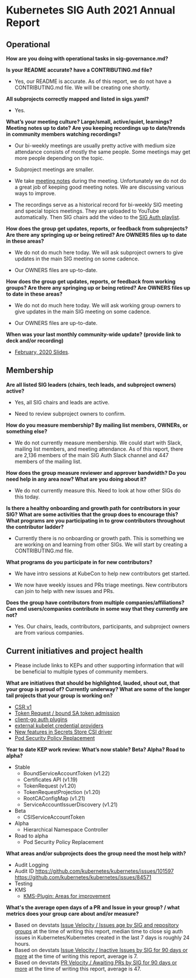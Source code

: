 # Kubernetes SIG Auth 2021 Annual Report

## Operational

**How are you doing with operational tasks in sig-governance.md?**

**Is your README accurate? have a CONTRIBUTING.md file?**

 - Yes, our README is accurate. As of this report, we do not have a CONTRIBUTING.md file. We will be creating one shortly.

**All subprojects correctly mapped and listed in sigs.yaml?**

 - Yes.

**What’s your meeting culture? Large/small, active/quiet, learnings? Meeting notes up to date? Are you keeping recordings up to date/trends in community members watching recordings?**

 - Our bi-weekly meetings are usually pretty active with medium size attendance consists of mostly the same people. Some meetings may get more people depending on the topic.

 - Subproject meetings are smaller.

 - We take [meeting notes](https://docs.google.com/document/d/1woLGRoONE3EBVx-wTb4pvp4CI7tmLZ6lS26VTbosLKM/edit#) during the meeting. Unfortunately we do not do a great job of keeping good meeting notes. We are discussing various ways to improve. 

 - The recordings serve as a historical record for bi-weekly SIG meeting and special topics meetings. They are uploaded to YouTube automatically. Then SIG chairs add the video to the [SIG Auth playlist](https://www.youtube.com/playlist?list=PL69nYSiGNLP0VMOZ-V7-5AchXTHAQFzJw).

**How does the group get updates, reports, or feedback from subprojects? Are there any springing up or being retired? Are OWNERS files up to date in these areas?**

 - We do not do much here today. We will ask subproject owners to give updates in the main SIG meeting on some cadence. 
 
 - Our OWNERS files are up-to-date.

**How does the group get updates, reports, or feedback from working groups? Are there any springing up or being retired? Are OWNERS files up to date in these areas?**

 - We do not do much here today. We will ask working group owners to give updates in the main SIG meeting on some cadence. 
 
 - Our OWNERS files are up-to-date.

**When was your last monthly community-wide update? (provide link to deck and/or recording)**

 - [February, 2020 Slides](https://docs.google.com/presentation/d/1HBMqr5V79S8BSrSMAxPdQiyyCL9byBBWj2D4WrR3hPY).

## Membership

**Are all listed SIG leaders (chairs, tech leads, and subproject owners) active?**

- Yes, all SIG chairs and leads are active.

- Need to review subproject owners to confirm.

**How do you measure membership? By mailing list members, OWNERs, or something else?**

- We do not currently measure membership. We could start with Slack, mailing list members, and meeting attendance. As of this report, there are 2,136 members of the main SIG Auth Slack channel and 447 members of the mailing list. 

**How does the group measure reviewer and approver bandwidth? Do you need help in any area now? What are you doing about it?**

- We do not currently measure this. Need to look at how other SIGs do this today.

**Is there a healthy onboarding and growth path for contributors in your SIG? What are some activities that the group does to encourage this? What programs are you participating in to grow contributors throughout the contributor ladder?**

- Currently there is no onboarding or growth path. This is something we are working on and learning from other SIGs. We will start by creating a CONTRIBUTING.md file.

**What programs do you participate in for new contributors?**

- We have intro sessions at KubeCon to help new contributors get started.

- We now have weekly issues and PRs triage meetings. New contributors can join to help with new issues and PRs. 

**Does the group have contributors from multiple companies/affiliations? Can end users/companies contribute in some way that they currently are not?**

- Yes. Our chairs, leads, contributors, participants, and subproject owners are from various companies.

## Current initiatives and project health

- Please include links to KEPs and other supporting information that will be beneficial to multiple types of community members. 

**What are initiatives that should be highlighted, lauded, shout out, that your group is proud of? Currently underway? What are some of the longer tail projects that your group is working on?**

- [CSR v1](https://github.com/kubernetes/enhancements/tree/master/keps/sig-auth/1513-certificate-signing-request)
- [Token Request / bound SA token admission](https://github.com/kubernetes/enhancements/tree/master/keps/sig-auth/1205-bound-service-account-tokens)
- [client-go auth plugins](https://github.com/kubernetes/enhancements/blob/master/keps/sig-auth/541-external-credential-providers)
- [external kubelet credential providers](https://github.com/kubernetes/enhancements/blob/master/keps/sig-node/2133-kubelet-credential-providers)
- [New features in Secrets Store CSI driver](https://secrets-store-csi-driver.sigs.k8s.io/introduction.html#features)
- [Pod Security Policy Replacement](https://github.com/kubernetes/enhancements/issues/2579)

**Year to date KEP work review: What’s now stable? Beta? Alpha? Road to alpha?**

- Stable
    - BoundServiceAccountToken (v1.22)
    - Certificates API (v1.19)
    - TokenRequest (v1.20)
    - TokenRequestProjection (v1.20)
    - RootCAConfigMap (v1.21)
    - ServiceAccountIssuerDiscovery (v1.21)
- Beta
    - CSIServiceAccountToken
- Alpha
    - Hierarchical Namespace Controller
- Road to alpha
    - Pod Security Policy Replacement

**What areas and/or subprojects does the group need the most help with?**

- Audit Logging
- Audit ID
    https://github.com/kubernetes/kubernetes/issues/101597
    https://github.com/kubernetes/kubernetes/issues/84571
- Testing
- KMS
    - [KMS-Plugin: Areas for improvement](https://docs.google.com/document/d/1-WHXX_Dh_MNcJb2QJxF0gOAvLjh0fAnc3QrylWdMZJA/edit)

**What's the average open days of a PR and Issue in your group? / what metrics does your group care about and/or measure?**

- Based on devstats [Issue Velocity / Issues age by SIG and repository groups](https://k8s.devstats.cncf.io/d/15/issues-age-by-sig-and-repository-groups?orgId=1&var-period=d7&var-repogroup_name=Kubernetes&var-sig_name=auth&var-kind_name=All&var-prio_name=All) at the time of writing this report, median time to close sig auth issues in Kubernetes/Kubernetes created in the last 7 days is roughly 24 hours.  
- Based on devstats [Issue Velocity / Inactive Issues by SIG for 90 days or more](https://k8s.devstats.cncf.io/d/73/inactive-issues-by-sig?orgId=1&var-sigs=%22auth%22) at the time of writing this report, average is 7.  
- Based on devstats [PR Velocity / Awaiting PRs by SIG for 90 days or more](https://k8s.devstats.cncf.io/d/70/awaiting-prs-by-sig?orgId=1&var-sigs=%22auth%22) at the time of writing this report, average is 47.  
